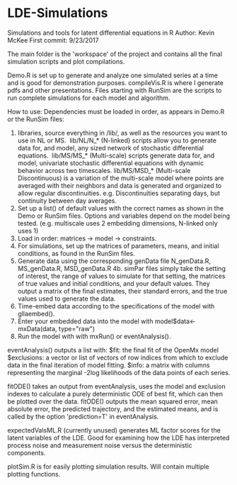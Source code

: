 # LDE-Simulations
Simulations and tools for latent differential equations in R
Author: Kevin McKee
First commit: 9/23/2017

The main folder is the 'workspace' of the project and contains all the final simulation scripts and plot compilations.

Demo.R is set up to generate and analyze one simulated series at a time and is good for demonstration purposes.
compileVis.R is where I generate pdfs and other presentations.
Files starting with RunSim are the scripts to run complete simulations for each model and algorithm.

How to use:
Dependencies must be loaded in order, as appears in Demo.R or the RunSim files:

1. libraries, source everything in /lib/, as well as the resources you want to use in NL or MS.
  lib/NL/N_* (N-linked) scripts allow you to generate data for, and model, any sized network of stochastic differential equations.
  lib/MS/MS_* (Multi-scale) scripts generate data for, and model, univariate stochastic differential equations with dynamic behavior across two timescales.
  lib/MS/MSD_* (Multi-scale Discontinuous) is a variation of the multi-scale model where points are averaged with their neighbors and data is generated and organized to allow regular discontinuities. e.g. Discontinuities separating days, but continuity between day averages.
2. Set up a list() of default values with the correct names as shown in the Demo or RunSim files. Options and variables depend on the model being tested. (e.g. multiscale uses 2 embedding dimensions, N-linked only uses 1)
3. Load in order: matrices -> model -> constraints. 
3. For simulations, set up the matrices of parameters, means, and initial conditions, as found in the RunSim files.
4. Generate data using the corresponding genData file N_genData.R, MS_genData.R, MSD_genData.R
4b. simPar files simply take the setting of interest, the range of values to simulate for that setting, the matrices of true values and initial conditions, and your default values. They output a matrix of the final estimates, their standard errors, and the true values used to generate the data.
5. Time-embed data according to the specifications of the model with gllaembed().
6. Enter your embedded data into the model with model$data<-mxData(data, type="raw")
7. Run the model with with mxRun() or eventAnalysis(). 

eventAnalysis() outputs a list with:
$fit: the final fit of the OpenMx model
$exclusions: a vector or list of vectors of row indices from which to exclude data in the final iteration of model fitting.
$info: a matrix with columns representing the marginal -2log likelihoods of the data points of each series.

fitODE() takes an output from eventAnalysis, uses the model and exclusion indexes to calculate a purely deterministic ODE of best fit, which can then be plotted over the data. fitODE() outputs the mean squared error, mean absolute error, the predicted trajectory, and the estimated means, and is called by the option 'prediction=T' in eventAnalysis.

expectedValsML.R (currently unused) generates ML factor scores for the latent variables of the LDE. Good for examining how the LDE has interpreted process noise and measurement noise versus the deterministic components.

plotSim.R is for easily plotting simulation results. Will contain multiple plotting functions.
